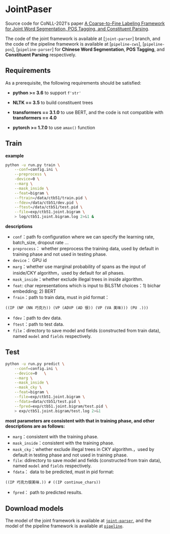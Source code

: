 # JointPaser

Source code for CoNLL-2021's paper [A Coarse-to-Fine Labeling Framework for Joint Word Segmentation, POS Tagging, and Constituent Parsing]().

The code of the joint framework is available at [`joint-parser`] branch, and the code of the pipeline framework is available at [`pipeline-cws`], [`pipeline-pos`], [`pipeline-parser`] for **Chinese Word Segmentation**, **POS Tagging**, and **Constituent Parsing** respectively.

## Requirements

As a prerequisite, the following requirements should be satisfied:

- **python >= 3.6** to support `f'str'` 

- **NLTK == 3.5** to build constituent trees

- **transformers == 3.1.0** to use BERT, and the code is not compatible with **transformers == 4.0**

- **pytorch >= 1.7.0** to use `amax()` function

## Train

**example**

```sh
python -u run.py train \
    --conf=config.ini \
    --preprocess \
    -device=0 \
    --marg \
    --mask_inside \
    --feat=bigram \
    --ftrain=/data/ctb51/train.pid \
    --fdev=/data/ctb51/dev.pid \
    --ftest=/data/ctb51/test.pid \
    --file=exp/ctb51.joint.bigram \
    > log/ctb51.joint.bigram.log 2>&1 &
```

**descriptions**

- `conf`：path fo configuration where we can specify the learning rate, batch_size, dropout rate ...
- `preprocess`： whether preprocess the training data, used by default in training phase and not used in testing phase.
- `device`： GPU id
- `marg`：whether use marginal probability of spans as the input of inside/CKY algorithm，used by default for all phases.
- `mask_inside`：whether exclude illegal trees in inside algorithm.
- `feat`: char representations which is input to BiLSTM choices：1) bichar embedding; 2) BERT
- `frain`：path to train data, must in pid format：

```
((IP (NP (NN 巧克力)) (VP (ADVP (AD 很)) (VP (VA 美味))) (PU .)))
```

- `fdev`：path to dev data.
- `ftest`：path to test data.
- `file`：directory to save model and fields (constructed from train data), named `model` and `fields` respectively.


## Test

```sh
python -u run.py predict \
    --conf=config.ini \
    --device=0   \
    --marg \
    --mask_inside \
    --mask_cky \
    --feat=bigram \
    --file=exp/ctb51.joint.bigram \
    --fdata=data/ctb51/test.pid \
    --fpred=exp/ctb51.joint.bigram/test.pid \
    > exp/ctb51.joint.bigram/test.log 2>&1
```

**most parameters are consistent with that in training phase, and other descriptions are as follows:**

- `marg`：consistent with the training phase.
- `mask_inside`：consistent with the training phase.
- `mask_cky`：whether exclude illegal trees in CKY algorithm.，used by default in testing phase and not used in training phase.
- `file`: ddirectory to save model and fields (constructed from train data), named `model` and `fields` respectively.
- `fdata`： data to be predicted, must in pid format:

```
((IP 巧克力很美味.)) # ((IP continue_chars))
```

- `fpred`： path to predicted results.

## Download models

The model of the joint framework is available at [`joint-parser`](), and the model of the pipeline framework is available at [`pipeline`]().